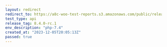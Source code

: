 ```yaml
---
layout: redirect
redirect_to: https://a8c-woo-test-reports.s3.amazonaws.com/public/release/8.4.0-rc.1/php-7.4/api/index.html
test_type: api
release_tag: 8.4.0-rc.1
env_description: "php-7.4"
created_at: "2023-12-05T20:05:13Z"
passed: true
---
```

